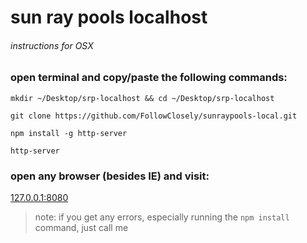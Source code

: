 # sun ray pools localhost

###### instructions for OSX

### open terminal and copy/paste the following commands:

```mkdir ~/Desktop/srp-localhost && cd ~/Desktop/srp-localhost```

```git clone https://github.com/FollowClosely/sunraypools-local.git```

```npm install -g http-server```

```http-server```

### open any browser (besides IE)  and visit:

[127.0.0.1:8080](127.0.0.1:8080)

> note: if you get any errors, especially running the `npm install` command, just call me

